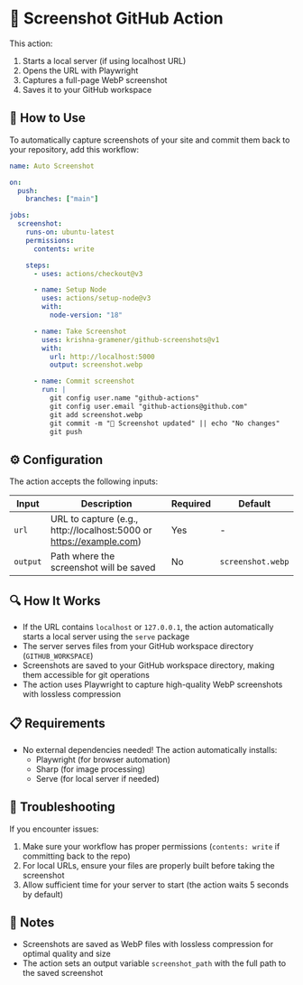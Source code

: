 # 📸 Screenshot GitHub Action

This action:

1. Starts a local server (if using localhost URL)
2. Opens the URL with Playwright
3. Captures a full-page WebP screenshot
4. Saves it to your GitHub workspace

## 🚀 How to Use

To automatically capture screenshots of your site and commit them back to your repository, add this workflow:

```yaml
name: Auto Screenshot

on:
  push:
    branches: ["main"]

jobs:
  screenshot:
    runs-on: ubuntu-latest
    permissions:
      contents: write

    steps:
      - uses: actions/checkout@v3

      - name: Setup Node
        uses: actions/setup-node@v3
        with:
          node-version: "18"

      - name: Take Screenshot
        uses: krishna-gramener/github-screenshots@v1
        with:
          url: http://localhost:5000
          output: screenshot.webp

      - name: Commit screenshot
        run: |
          git config user.name "github-actions"
          git config user.email "github-actions@github.com"
          git add screenshot.webp
          git commit -m "📸 Screenshot updated" || echo "No changes"
          git push
```

## ⚙️ Configuration

The action accepts the following inputs:

| Input | Description | Required | Default |
|-------|-------------|----------|--------|
| `url` | URL to capture (e.g., http://localhost:5000 or https://example.com) | Yes | - |
| `output` | Path where the screenshot will be saved | No | `screenshot.webp` |

## 🔍 How It Works

- If the URL contains `localhost` or `127.0.0.1`, the action automatically starts a local server using the `serve` package
- The server serves files from your GitHub workspace directory (`GITHUB_WORKSPACE`)
- Screenshots are saved to your GitHub workspace directory, making them accessible for git operations
- The action uses Playwright to capture high-quality WebP screenshots with lossless compression

## 📋 Requirements

- No external dependencies needed! The action automatically installs:
  - Playwright (for browser automation)
  - Sharp (for image processing)
  - Serve (for local server if needed)

## 🔧 Troubleshooting

If you encounter issues:

1. Make sure your workflow has proper permissions (`contents: write` if committing back to the repo)
2. For local URLs, ensure your files are properly built before taking the screenshot
3. Allow sufficient time for your server to start (the action waits 5 seconds by default)

## 📝 Notes

- Screenshots are saved as WebP files with lossless compression for optimal quality and size
- The action sets an output variable `screenshot_path` with the full path to the saved screenshot
